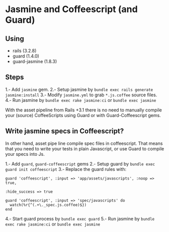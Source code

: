 Jasmine and Coffeescript (and Guard)
====================================

Using
-----

- rails (3.2.8)
- guard (1.4.0)
- guard-jasmine (1.8.3)

Steps
-----

1.- Add `jasmine` gem.
2.- Setup jasmine by `bundle exec rails generate jasmine:install`
3.- Modify `jasmine.yml` to grab `*.js.coffee` source files.
4.- Run jasmine by `bundle exec rake jasmine:ci` or `bundle exec jasmine`

With the asset pipeline from Rails +3.1 there is no need to manually compile your (source) CoffeeScripts using Guard or with Guard-Coffeescript gems.

Write jasmine specs in Coffeescript?
------------------------------------

In other hand, asset pipe line compile spec files in coffeescript. That means that you need to write your tests in plain Javascript, or use Guard to compile your specs into Js.

1.- Add `guard`, `guard-coffeescript` gems
2.- Setup guard by `bundle exec guard init coffeescript`
3.- Replace the guard rules with:

```
guard 'coffeescript', :input => 'app/assets/javascripts', :noop => true,
                                                          :hide_success => true

guard 'coffeescript', :input => 'spec/javascripts' do
  watch(%r{^(.+\._spec.js.coffee)$})
end
```

4.- Start guard process by `bundle exec guard`
5.- Run jasmine by `bundle exec rake jasmine:ci` or `bundle exec jasmine`
